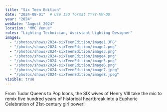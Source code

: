 ```yaml
---
title: "Six Teen Edition"
date: "2024-08-01"  # Use ISO format YYYY-MM-DD
year: "2024"
webDate: "August 2024"
location: "MMC Venue"
roles: "Lighting Technician, Assistant Lighting Designer"
images:
  - "/photos/shows/2024-sixTeenEdition/image1.JPG"
  - "/photos/shows/2024-sixTeenEdition/image2.png"
  - "/photos/shows/2024-sixTeenEdition/image3.png"
  - "/photos/shows/2024-sixTeenEdition/image4.png"
  - "/photos/shows/2024-sixTeenEdition/image5.png"
  - "/photos/shows/2024-sixTeenEdition/image6.png"
  - "/photos/shows/2024-sixTeenEdition/image7.jpeg"
  - "/photos/shows/2024-sixTeenEdition/image8.jpeg"
visible: true
---
```

From Tudor Queens to Pop Icons, the SIX wives of Henry VIII take the mic to remix five hundred years of historical heartbreak into a Euphoric Celebration of 21st-century girl power!